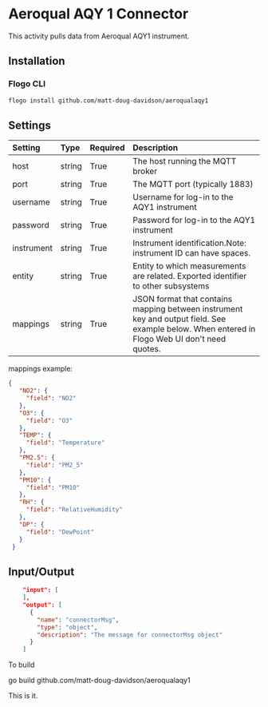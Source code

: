 # Aeroqual AQY 1 Connector
This activity pulls data from Aeroqual AQY1 instrument.

## Installation
### Flogo CLI
```bash
flogo install github.com/matt-doug-davidson/aeroqualaqy1
```
## Settings
| Setting     | Type   | Required  | Description |
|:------------|:-------|:----------|:------------|
| host  | string      | True | The host running the MQTT broker|
| port | string | True | The MQTT port (typically 1883)|
| username | string | True | Username for log-in to the AQY1 instrument |
| password | string | True | Password for log-in to the AQY1 instrument |
| instrument | string | True | Instrument identification.Note: instrument ID can have spaces. |
| entity | string | True | Entity to which measurements are related. Exported identifier to other subsystems |
| mappings | string | True | JSON format that contains mapping between instrument key and output field. See example below. When entered in  Flogo Web UI don't need quotes. |

mappings example:
```json
{
   "NO2": {
     "field": "NO2"
   },
   "O3": {
     "field": "O3"
   },
   "TEMP": {
     "field": "Temperature"
   },
   "PM2.5": {
     "field": "PM2_5"
   },
   "PM10": {
     "field": "PM10"
   },
   "RH": {
     "field": "RelativeHumidity"
   },
   "DP": {
     "field": "DewPoint"
   }
 }
 ```

## Input/Output
```json
    "input": [
    ],
    "output": [
      {
        "name": "connectorMsg",
        "type": "object",
        "description": "The message for connectorMsg object"
      }
    ]
```
To build

go build github.com/matt-doug-davidson/aeroqualaqy1

This is it.

